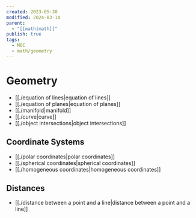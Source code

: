 ```yaml
---
created: 2023-05-30
modified: 2024-03-14
parent:
  - "[[math|math]]"
publish: true
tags:
  - MOC
  - math/geometry
---
```


# Geometry
- [[./equation of lines|equation of lines]]
- [[./equation of planes|equation of planes]]
- [[./manifold|manifold]]
- [[./curve|curve]]
- [[./object intersections|object intersections]]

## Coordinate Systems
- [[./polar coordinates|polar coordinates]]
- [[./spherical coordinates|spherical coordinates]]
- [[./homogeneous coordinates|homogeneous coordinates]]

## Distances
- [[./distance between a point and a line|distance between a point and a line]]